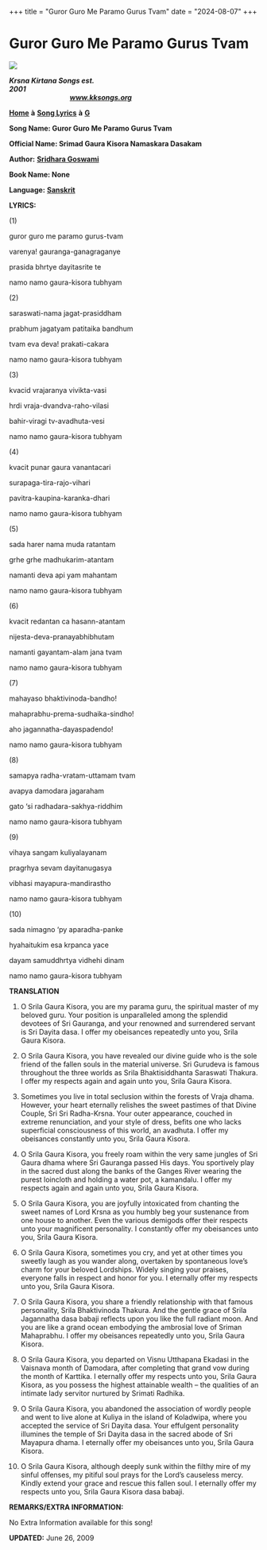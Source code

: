 +++
title = "Guror Guro Me Paramo Gurus Tvam"
date = "2024-08-07"
+++

# Guror Guro Me Paramo Gurus Tvam
**[![](http://kksongs.org/image_files/image002.jpg)](http://kksongs.org/)**

**_Krsna Kirtana Songs est. 2001_**                                                                                                                                                      **_www.kksongs.org_**

**[Home](http://kksongs.org/)** **à** **[Song Lyrics](http://kksongs.org/lyrics.html)** **à** **[G](http://kksongs.org/songs/song_g.html)**

**Song Name: Guror Guro Me Paramo Gurus Tvam**

**Official Name: Srimad Gaura Kisora Namaskara Dasakam**

**Author:** [**Sridhara Goswami**](http://kksongs.org/authors/list/sridhara.html)

**Book Name: None**

**Language:** [**Sanskrit**](http://kksongs.org/language/list/sanskrit.html)

**LYRICS:**

(1)

guror guro me paramo gurus-tvam

varenya! gauranga-ganagraganye

prasida bhrtye dayitasrite te

namo namo gaura-kisora tubhyam

(2)

saraswati-nama jagat-prasiddham

prabhum jagatyam patitaika bandhum

tvam eva deva! prakati-cakara

namo namo gaura-kisora tubhyam

(3)

kvacid vrajaranya vivikta-vasi

hrdi vraja-dvandva-raho-vilasi

bahir-viragi tv-avadhuta-vesi

namo namo gaura-kisora tubhyam

(4)

kvacit punar gaura vanantacari

surapaga-tira-rajo-vihari

pavitra-kaupina-karanka-dhari

namo namo gaura-kisora tubhyam

(5)

sada harer nama muda ratantam

grhe grhe madhukarim-atantam

namanti deva api yam mahantam

namo namo gaura-kisora tubhyam

(6)

kvacit redantan ca hasann-atantam

nijesta-deva-pranayabhibhutam

namanti gayantam-alam jana tvam

namo namo gaura-kisora tubhyam

(7)

mahayaso bhaktivinoda-bandho!

mahaprabhu-prema-sudhaika-sindho!

aho jagannatha-dayaspadendo!

namo namo gaura-kisora tubhyam

(8)

samapya radha-vratam-uttamam tvam

avapya damodara jagaraham

gato ‘si radhadara-sakhya-riddhim

namo namo gaura-kisora tubhyam

(9)

vihaya sangam kuliyalayanam

pragrhya sevam dayitanugasya

vibhasi mayapura-mandirastho

namo namo gaura-kisora tubhyam

(10)

sada nimagno ‘py aparadha-panke

hyahaitukim esa krpanca yace

dayam samuddhrtya vidhehi dinam

namo namo gaura-kisora tubhyam

**TRANSLATION**

1) O Srila Gaura Kisora, you are my parama guru, the spiritual master of my beloved guru. Your position is unparalleled among the splendid devotees of Sri Gauranga, and your renowned and surrendered servant is Sri Dayita dasa. I offer my obeisances repeatedly unto you, Srila Gaura Kisora.

2) O Srila Gaura Kisora, you have revealed our divine guide who is the sole friend of the fallen souls in the material universe. Sri Gurudeva is famous throughout the three worlds as Srila Bhaktisiddhanta Saraswati Thakura. I offer my respects again and again unto you, Srila Gaura Kisora.

3) Sometimes you live in total seclusion within the forests of Vraja dhama. However, your heart eternally relishes the sweet pastimes of that Divine Couple, Sri Sri Radha-Krsna. Your outer appearance, couched in extreme renunciation, and your style of dress, befits one who lacks superficial consciousness of this world, an avadhuta. I offer my obeisances constantly unto you, Srila Gaura Kisora.

4) O Srila Gaura Kisora, you freely roam within the very same jungles of Sri Gaura dhama where Sri Gauranga passed His days. You sportively play in the sacred dust along the banks of the Ganges River wearing the purest loincloth and holding a water pot, a kamandalu. I offer my respects again and again unto you, Srila Gaura Kisora.

5) O Srila Gaura Kisora, you are joyfully intoxicated from chanting the sweet names of Lord Krsna as you humbly beg your sustenance from one house to another. Even the various demigods offer their respects unto your magnificent personality. I constantly offer my obeisances unto you, Srila Gaura Kisora.

6) O Srila Gaura Kisora, sometimes you cry, and yet at other times you sweetly laugh as you wander along, overtaken by spontaneous love’s charm for your beloved Lordships. Widely singing your praises, everyone falls in respect and honor for you. I eternally offer my respects unto you, Srila Gaura Kisora.

7) O Srila Gaura Kisora, you share a friendly relationship with that famous personality, Srila Bhaktivinoda Thakura. And the gentle grace of Srila Jagannatha dasa babaji reflects upon you like the full radiant moon. And you are like a grand ocean embodying the ambrosial love of Sriman Mahaprabhu. I offer my obeisances repeatedly unto you, Srila Gaura Kisora.

8) O Srila Gaura Kisora, you departed on Visnu Utthapana Ekadasi in the Vaisnava month of Damodara, after completing that grand vow during the month of Karttika. I eternally offer my respects unto you, Srila Gaura Kisora, as you possess the highest attainable wealth – the qualities of an intimate lady servitor nurtured by Srimati Radhika.

9) O Srila Gaura Kisora, you abandoned the association of wordly people and went to live alone at Kuliya in the island of Koladwipa, where you accepted the service of Sri Dayita dasa. Your effulgent personality illumines the temple of Sri Dayita dasa in the sacred abode of Sri Mayapura dhama. I eternally offer my obeisances unto you, Srila Gaura Kisora.

10) O Srila Gaura Kisora, although deeply sunk within the filthy mire of my sinful offenses, my pitiful soul prays for the Lord’s causeless mercy. Kindly extend your grace and rescue this fallen soul. I eternally offer my respects unto you, Srila Gaura Kisora dasa babaji.

**REMARKS/EXTRA INFORMATION:**

No Extra Information available for this song!

**UPDATED:** June 26, 2009